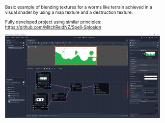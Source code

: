 Basic example of blending textures for a worms like terrain achieved in a visual shader by using a map texture and a destruction texture.

Fully developed project using similar principles: https://github.com/MitchReidNZ/Spell-Splosion

![examples picture](/README/example.png)
